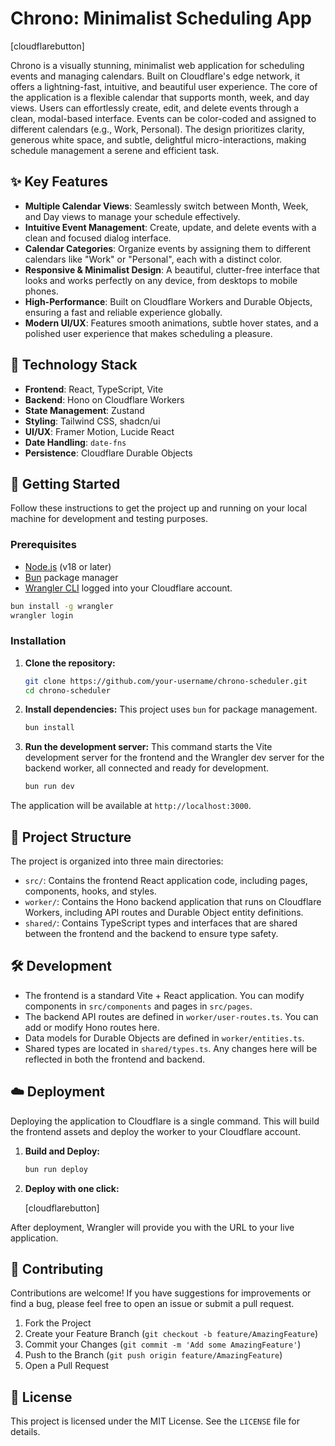 # Chrono: Minimalist Scheduling App

[cloudflarebutton]

Chrono is a visually stunning, minimalist web application for scheduling events and managing calendars. Built on Cloudflare's edge network, it offers a lightning-fast, intuitive, and beautiful user experience. The core of the application is a flexible calendar that supports month, week, and day views. Users can effortlessly create, edit, and delete events through a clean, modal-based interface. Events can be color-coded and assigned to different calendars (e.g., Work, Personal). The design prioritizes clarity, generous white space, and subtle, delightful micro-interactions, making schedule management a serene and efficient task.

## ✨ Key Features

-   **Multiple Calendar Views**: Seamlessly switch between Month, Week, and Day views to manage your schedule effectively.
-   **Intuitive Event Management**: Create, update, and delete events with a clean and focused dialog interface.
-   **Calendar Categories**: Organize events by assigning them to different calendars like "Work" or "Personal", each with a distinct color.
-   **Responsive & Minimalist Design**: A beautiful, clutter-free interface that looks and works perfectly on any device, from desktops to mobile phones.
-   **High-Performance**: Built on Cloudflare Workers and Durable Objects, ensuring a fast and reliable experience globally.
-   **Modern UI/UX**: Features smooth animations, subtle hover states, and a polished user experience that makes scheduling a pleasure.

## 🚀 Technology Stack

-   **Frontend**: React, TypeScript, Vite
-   **Backend**: Hono on Cloudflare Workers
-   **State Management**: Zustand
-   **Styling**: Tailwind CSS, shadcn/ui
-   **UI/UX**: Framer Motion, Lucide React
-   **Date Handling**: `date-fns`
-   **Persistence**: Cloudflare Durable Objects

## 🏁 Getting Started

Follow these instructions to get the project up and running on your local machine for development and testing purposes.

### Prerequisites

-   [Node.js](https://nodejs.org/) (v18 or later)
-   [Bun](https://bun.sh/) package manager
-   [Wrangler CLI](https://developers.cloudflare.com/workers/wrangler/install-and-update/) logged into your Cloudflare account.

```bash
bun install -g wrangler
wrangler login
```

### Installation

1.  **Clone the repository:**
    ```bash
    git clone https://github.com/your-username/chrono-scheduler.git
    cd chrono-scheduler
    ```

2.  **Install dependencies:**
    This project uses `bun` for package management.
    ```bash
    bun install
    ```

3.  **Run the development server:**
    This command starts the Vite development server for the frontend and the Wrangler dev server for the backend worker, all connected and ready for development.
    ```bash
    bun run dev
    ```

The application will be available at `http://localhost:3000`.

## 📂 Project Structure

The project is organized into three main directories:

-   `src/`: Contains the frontend React application code, including pages, components, hooks, and styles.
-   `worker/`: Contains the Hono backend application that runs on Cloudflare Workers, including API routes and Durable Object entity definitions.
-   `shared/`: Contains TypeScript types and interfaces that are shared between the frontend and the backend to ensure type safety.

## 🛠️ Development

-   The frontend is a standard Vite + React application. You can modify components in `src/components` and pages in `src/pages`.
-   The backend API routes are defined in `worker/user-routes.ts`. You can add or modify Hono routes here.
-   Data models for Durable Objects are defined in `worker/entities.ts`.
-   Shared types are located in `shared/types.ts`. Any changes here will be reflected in both the frontend and backend.

## ☁️ Deployment

Deploying the application to Cloudflare is a single command. This will build the frontend assets and deploy the worker to your Cloudflare account.

1.  **Build and Deploy:**
    ```bash
    bun run deploy
    ```

2.  **Deploy with one click:**

    [cloudflarebutton]

After deployment, Wrangler will provide you with the URL to your live application.

## 🤝 Contributing

Contributions are welcome! If you have suggestions for improvements or find a bug, please feel free to open an issue or submit a pull request.

1.  Fork the Project
2.  Create your Feature Branch (`git checkout -b feature/AmazingFeature`)
3.  Commit your Changes (`git commit -m 'Add some AmazingFeature'`)
4.  Push to the Branch (`git push origin feature/AmazingFeature`)
5.  Open a Pull Request

## 📄 License

This project is licensed under the MIT License. See the `LICENSE` file for details.